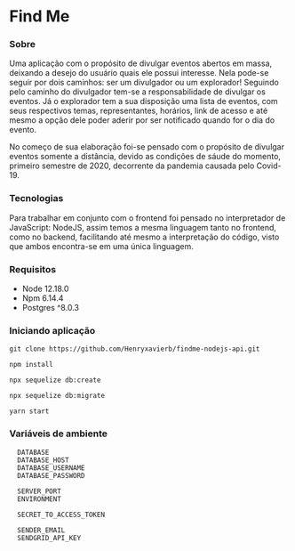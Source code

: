 # Find Me

### Sobre

Uma aplicação com o propósito de divulgar eventos abertos em massa, deixando a desejo do usuário quais ele possui interesse. Nela pode-se seguir por dois caminhos: ser um divulgador ou um explorador! Seguindo pelo caminho do divulgador tem-se a responsabilidade de divulgar os eventos. Já o explorador tem a sua disposição uma lista de eventos, com seus respectivos temas, representantes, horários, link de acesso e até mesmo a opção dele poder aderir por ser notificado quando for o dia do evento.

No começo de sua elaboração foi-se pensado com o propósito de divulgar eventos somente a distância, devido as condições de sáude do momento, primeiro semestre de 2020, decorrente da pandemia causada pelo Covid-19.

### Tecnologias

Para trabalhar em conjunto com o frontend foi pensado no interpretador de JavaScript: NodeJS, assim temos a mesma linguagem tanto no frontend, como no backend, facilitando até mesmo a interpretação do código, visto que ambos encontra-se em uma única linguagem.

### Requisitos

- Node 12.18.0
- Npm 6.14.4
- Postgres ^8.0.3

### Iniciando aplicação

```
git clone https://github.com/Henryxavierb/findme-nodejs-api.git

npm install

npx sequelize db:create

npx sequelize db:migrate

yarn start
```

### Variáveis de ambiente
```
  DATABASE
  DATABASE_HOST
  DATABASE_USERNAME
  DATABASE_PASSWORD

  SERVER_PORT
  ENVIRONMENT

  SECRET_TO_ACCESS_TOKEN

  SENDER_EMAIL
  SENDGRID_API_KEY
```
